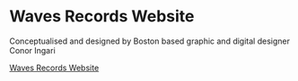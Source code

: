 # Waves Records Website

Conceptualised and designed by Boston based graphic and digital designer Conor Ingari

[Waves Records Website](https://waves-records.superhi.com/)
